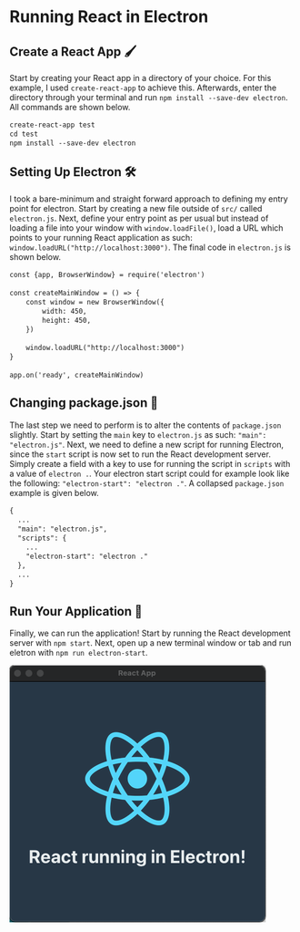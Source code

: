 # Running React in Electron
## Create a React App 🖌️
Start by creating your React app in a directory of your choice. For this example, I used `create-react-app` to achieve this. Afterwards, enter the directory through your terminal and run `npm install --save-dev electron`. All commands are shown below. 
```
create-react-app test
cd test
npm install --save-dev electron
```
## Setting Up Electron 🛠
I took a bare-minimum and straight forward approach to defining my entry point for electron. Start by creating a new file outside of `src/` called `electron.js`. Next, define your entry point as per usual but instead of loading a file into your window with `window.loadFile()`, load a URL which points to your running React application as such: `window.loadURL("http://localhost:3000")`. The final code in `electron.js` is shown below.
```
const {app, BrowserWindow} = require('electron')

const createMainWindow = () => {
    const window = new BrowserWindow({
        width: 450,
        height: 450,
    })

    window.loadURL("http://localhost:3000")
}

app.on('ready', createMainWindow)
```
## Changing package.json 📄
The last step we need to perform is to alter the contents of `package.json` slightly. Start by setting the `main` key to `electron.js` as such: `"main": "electron.js"`. Next, we need to define a new script for running Electron, since the `start` script is now set to run the React development server. Simply create a field with a key to use for running the script in `scripts` with a value of `electron .`. Your electron start script could for example look like the following: `"electron-start": "electron ."`. A collapsed `package.json` example is given below.
```
{
  ...
  "main": "electron.js",
  "scripts": {
    ...
    "electron-start": "electron ."
  },
  ...
}
```
## Run Your Application 💖
Finally, we can run the application! Start by running the React development server with `npm start`. Next, open up a new terminal window or tab and run eletron with `npm run electron-start`.

![Image of running application](./screenshot.png)